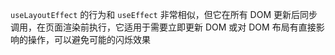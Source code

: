 `useLayoutEffect` 的行为和 `useEffect` 非常相似，但它在所有 DOM 更新后同步调用，在页面渲染前执行，它适用于需要立即更新 DOM 或对 DOM 布局有直接影响的操作，可以避免可能的闪烁效果
